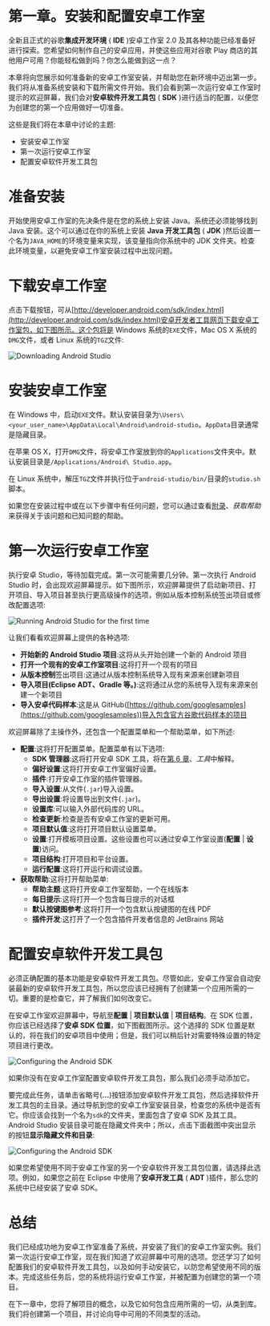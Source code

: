 # 第一章。安装和配置安卓工作室

全新且正式的谷歌**集成开发环境** ( **IDE** )安卓工作室 2.0 及其各种功能已经准备好进行探索。您希望如何制作自己的安卓应用，并使这些应用对谷歌 Play 商店的其他用户可用？你能轻松做到吗？你怎么能做到这一点？

本章将向您展示如何准备新的安卓工作室安装，并帮助您在新环境中迈出第一步。我们将从准备系统安装和下载所需文件开始。我们会看到第一次运行安卓工作室时提示的欢迎屏幕，我们会对**安卓软件开发工具包** ( **SDK** )进行适当的配置，以便您为创建您的第一个应用做好一切准备。

这些是我们将在本章中讨论的主题:

*   安装安卓工作室
*   第一次运行安卓工作室
*   配置安卓软件开发工具包

# 准备安装

开始使用安卓工作室的先决条件是在您的系统上安装 Java。系统还必须能够找到 Java 安装。这个可以通过在你的系统上安装 **Java 开发工具包** ( **JDK** )然后设置一个名为`JAVA_HOME`的环境变量来实现，该变量指向你系统中的 JDK 文件夹。检查此环境变量，以避免安卓工作室安装过程中出现问题。

# 下载安卓工作室

点击下载按钮，可从[http://developer.android.com/sdk/index.html](http://developer.android.com/sdk/index.html)安卓开发者工具网页下载安卓工作室包，如下图所示。这个包将是 Windows 系统的`EXE`文件，Mac OS X 系统的`DMG`文件，或者 Linux 系统的`TGZ`文件:

![Downloading Android Studio](img/B05459_01_01.jpg)

# 安装安卓工作室

在 Windows 中，启动`EXE`文件。默认安装目录为`\Users\<your_user_name>\AppData\Local\Android\android-studio`。`AppData`目录通常是隐藏目录。

在苹果 OS X，打开`DMG`文件，将安卓工作室放到你的`Applications`文件夹中。默认安装目录是`/Applications/Android\ Studio.app`。

在 Linux 系统中，解压`TGZ`文件并执行位于`android-studio/bin/`目录的`studio.sh`脚本。

如果您在安装过程中或在以下步骤中有任何问题，您可以通过查看[附录](10.html "Appendix A. Getting Help")、*获取帮助*来获得关于该问题和已知问题的帮助。

# 第一次运行安卓工作室

执行安卓 Studio，等待加载完成。第一次可能需要几分钟。第一次执行 Android Studio 时，会出现欢迎屏幕提示。如下图所示，欢迎屏幕提供了启动新项目、打开项目、导入项目甚至执行更高级操作的选项，例如从版本控制系统签出项目或修改配置选项:

![Running Android Studio for the first time](img/B05459_01_02.jpg)

让我们看看欢迎屏幕上提供的各种选项:

*   **开始新的 Android Studio 项目**:这将从头开始创建一个新的 Android 项目
*   **打开一个现有的安卓工作室项目**:这将打开一个现有的项目
*   **从版本控制**签出项目:这通过从版本控制系统导入现有来源来创建新项目
*   **导入项目(Eclipse ADT、Gradle 等。)**:这将通过从您的系统导入现有来源来创建一个新项目
*   **导入安卓代码样本**:这是从 GitHub([https://github.com/googlesamples](https://github.com/googlesamples))导入包含官方谷歌代码样本的项目

欢迎屏幕除了主操作外，还包含一个配置菜单和一个帮助菜单，如下所述:

*   **配置**:这将打开配置菜单。配置菜单有以下选项:
    *   **SDK 管理器**:这将打开安卓 SDK 工具，将在[第 6 章](06.html "Chapter 6. Tools")、*工具*中解释。
    *   **偏好设置**:这将打开安卓工作室偏好设置。
    *   **插件**:打开安卓工作室的插件管理器。
    *   **导入设置**:从文件(`.jar`)导入设置。
    *   **导出设置**:将设置导出到文件(`.jar`)。
    *   **设置库**:可以输入外部代码库的 URL。
    *   **检查更新**:检查是否有安卓工作室的更新可用。
    *   **项目默认值**:这将打开项目默认设置菜单。
    *   **设置**:打开模板项目设置。这些设置也可以通过安卓工作室设置(**配置** | **设置**)访问。
    *   **项目结构**:打开项目和平台设置。
    *   **运行配置**:这将打开运行和调试设置。
*   **获取帮助**:这将打开帮助菜单:
    *   **帮助主题**:这将打开安卓工作室帮助，一个在线版本
    *   **每日提示**:这将打开一个包含每日提示的对话框
    *   **默认按键图参考**:这将打开一个包含默认按键图的在线 PDF
    *   **插件开发**:这打开了一个包含插件开发者信息的 JetBrains 网站

# 配置安卓软件开发工具包

必须正确配置的基本功能是安卓软件开发工具包。尽管如此，安卓工作室会自动安装最新的安卓软件开发工具包，所以您应该已经拥有了创建第一个应用所需的一切。重要的是检查它，并了解我们如何改变它。

在安卓工作室欢迎屏幕中，导航至**配置** | **项目默认值** | **项目结构**。在 SDK 位置，你应该已经选择了**安卓 SDK 位置**，如下图截图所示。这个选择的 SDK 位置是默认的，将在我们的安卓项目中使用；但是，我们可以稍后针对需要特殊设置的特定项目进行更改。

![Configuring the Android SDK](img/B05459_01_03.jpg)

如果你没有在安卓工作室配置安卓软件开发工具包，那么我们必须手动添加它。

要完成此任务，请单击省略号(**...**)按钮添加安卓软件开发工具包，然后选择软件开发工具包的主目录。通过导航到您的安卓工作室安装目录，检查您的系统中是否有它。你应该会找到一个名为`sdk`的文件夹，里面包含了安卓 SDK 及其工具。Android Studio 安装目录可能在隐藏文件夹中；所以，点击下面截图中突出显示的按钮**显示隐藏文件和目录**:

![Configuring the Android SDK](img/B05459_01_04.jpg)

如果您希望使用不同于安卓工作室的另一个安卓软件开发工具包位置，请选择此选项。例如，如果您之前在 Eclipse 中使用了**安卓开发工具** ( **ADT** )插件，那么您的系统中已经安装了安卓 SDK。

# 总结

我们已经成功地为安卓工作室准备了系统，并安装了我们的安卓工作室实例。我们第一次运行安卓工作室，现在我们知道了欢迎屏幕中可用的选项。您还学习了如何配置我们的安卓软件开发工具包，以及如何手动安装它，以防您希望使用不同的版本。完成这些任务后，您的系统将运行安卓工作室，并被配置为创建您的第一个项目。

在下一章中，您将了解项目的概念，以及它如何包含应用所需的一切，从类到库。我们将创建第一个项目，并讨论向导中可用的不同类型的活动。